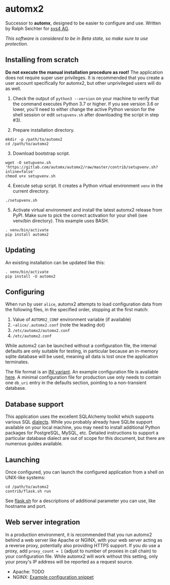 # automx2

Successor to **automx**, designed to be easier to configure and use.
Written by Ralph Seichter for [sys4 AG](https://sys4.de/).

_This software is considered to be in Beta state, so make sure to use protection._

## Installing from scratch

**Do not execute the manual installation procedure as root!** The application does not require super user
privileges. It is recommended that you create a user account specifically for automx2, but other unprivileged users
will do as well.

1. Check the output of `python3 --version` on your machine to verify that the command executes Python 3.7 or higher.
If you see version 3.6 or lower, you'll need to either change the active Python version for the shell session or edit
`setupvenv.sh` after downloading the script in step #3).

2. Prepare installation directory.
```shell
mkdir -p /path/to/automx2
cd /path/to/automx2
```

3. Download bootstrap script.
```shell
wget -O setupvenv.sh 'https://gitlab.com/automx/automx2/raw/master/contrib/setupvenv.sh?inline=false'
chmod u+x setupvenv.sh
```

4. Execute setup script. It creates a Python virtual environment `venv` in the current directory.
```shell
./setupvenv.sh
```

5. Activate virtual environment and install the latest automx2 release from PyPI. Make sure to pick the correct
activation for your shell (see venv/bin directory). This example uses BASH.
```shell
. venv/bin/activate
pip install automx2
```

## Updating

An existing installation can be updated like this:
```shell
. venv/bin/activate
pip install -U automx2
```

## Configuring

When run by user `alice`, automx2 attempts to load configuration data from the following files, in the specified order,
stopping at the first match:

1. Value of `AUTOMX2_CONF` environment variable (if available)
2. `~alice/.automx2.conf` (note the leading dot)
2. `/etc/automx2/automx2.conf`
2. `/etc/automx2.conf`

While automx2 can be launched without a configuration file, the internal defaults are only suitable for testing, in
particular because an in-memory sqlite database will be used, meaning all data is lost once the application terminates.

The file format is an [INI variant](https://docs.python.org/3.7/library/configparser.html#supported-ini-file-structure).
An example configuration file is available [here](contrib/automx2-sample.conf). A minimal configuration file for
production use only needs to contain one `db_uri` entry in the defaults section, pointing to a non-transient database.

## Database support

This application uses the excellent SQLAlchemy toolkit which supports various SQL
[dialects](https://docs.sqlalchemy.org/dialects/). While you probably already have SQLite support available on your
local machine, you may need to install additional Python packages for PostgreSQL, MySQL, etc. Detailed instructions
to support a particular database dialect are out of scope for this document, but there are numerous guides available.

## Launching

Once configured, you can launch the configured application from a shell on UNIX-like systems:

```shell
cd /path/to/automx2
contrib/flask.sh run
```

See [flask.sh](contrib/flask.sh) for a descriptions of additional parameter you can use, like hostname and port.

## Web server integration

In a production environment, it is recommended that you run automx2 behind a web server like Apache or NGINX, with
your web server acting as a reverse proxy, potentially also providing HTTPS support. If you do use a proxy, add
`proxy_count = 1` (adjust to number of proxies in call chain) to your configuration file. While automx2 will work
without this setting, only your proxy's IP address will be reported as a request source.

* Apache: TODO
* NGINX: [Example configuration snippet](contrib/nginx-sample.conf)
